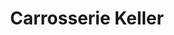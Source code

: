 ---
title: "Carrosserie Keller"
url: /hasle-bei-burgdorf/carrosserie-keller/
shop: Autowerkstatt
---